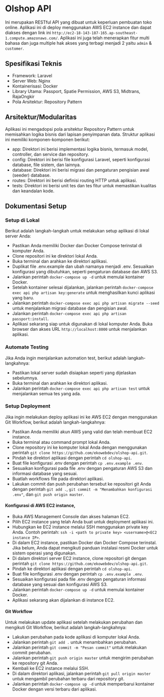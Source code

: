# Olshop API

Ini merupakan RESTful API yang dibuat untuk keperluan pembuatan toko online. Aplikasi ini di deploy menggunakan AWS EC2 instance dan dapat diakses dengan link ini `http://ec2-18-143-187-165.ap-southeast-1.compute.amazonaws.com/`. Aplikasi ini juga telah menerapkan fitur multi bahasa dan juga multiple hak akses yang terbagi menjadi 2 yaitu `admin` & `customer`.

## Spesifikasi Teknis

-   Framework: Laravel
-   Server Web: Nginx
-   Kontainerisasi: Docker
-   Library Utama: Passport, Spatie Permission, AWS S3, Midtrans, RajaOngkir
-   Pola Arsitektur: Repository Pattern

## Arsitektur/Modularitas

Aplikasi ini mengadopsi pola arsitektur Repository Pattern untuk memisahkan logika bisnis dari lapisan penyimpanan data. Struktur aplikasi ini memiliki komponen-komponen berikut:

-   app: Direktori ini berisi implementasi logika bisnis, termasuk model, controller, dan service dan repository.
-   config: Direktori ini berisi file konfigurasi Laravel, seperti konfigurasi database, file sistem, dan lainnya.
-   database: Direktori ini berisi migrasi dan pengaturan pengisian awal (seeder) database.
-   routes: Direktori ini berisi definisi routing HTTP untuk aplikasi.
-   tests: Direktori ini berisi unit tes dan tes fitur untuk memastikan kualitas dan keandalan kode.

## Dokumentasi Setup

### Setup di Lokal

Berikut adalah langkah-langkah untuk melakukan setup aplikasi di lokal server Anda:

-   Pastikan Anda memiliki Docker dan Docker Compose terinstal di komputer Anda.
-   Clone repositori ini ke direktori lokal Anda.
-   Buka terminal dan arahkan ke direktori aplikasi.
-   Duplikat file .env.example dan ubah namanya menjadi .env. Sesuaikan konfigurasi yang dibutuhkan, seperti pengaturan database dan AWS S3.
-   Jalankan perintah `docker-compose up -d` untuk memulai kontainer Docker.
-   Setelah kontainer selesai dijalankan, jalankan perintah `docker-compose exec api php artisan key:generate` untuk menghasilkan kunci aplikasi yang baru.
-   Jalankan perintah `docker-compose exec api php artisan migrate --seed` untuk menjalankan migrasi database dan pengisian awal.
-   Jalankan perintah `docker-compose exec api php artisan passport:install`.
-   Aplikasi sekarang siap untuk digunakan di lokal komputer Anda. Buka browser dan akses URL `http://localhost:8000` untuk menjalankan aplikasi.

### Automate Testing

Jika Anda ingin menjalankan automation test, berikut adalah langkah-langkahnya:

-   Pastikan lokal server sudah disiapkan seperti yang dijelaskan sebelumnya.
-   Buka terminal dan arahkan ke direktori aplikasi.
-   Jalankan perintah `docker-compose exec api php artisan test` untuk menjalankan semua tes yang ada.

### Setup Deployment

Jika ingin melakukan deploy aplikasi ini ke AWS EC2 dengan menggunakan Git Workflow, berikut adalah langkah-langkahnya:

-   Pastikan Anda memiliki akun AWS yang valid dan telah membuat EC2 instance.
-   Buka terminal atau command prompt lokal Anda.
-   Clone repository ini ke komputer lokal Anda dengan menggunakan perintah `git clone https://github.com/ekowebdev/olshop-api.git`.
-   Pindah ke direktori aplikasi dengan perintah `cd olshop-api`.
-   Buat file konfigurasi .env dengan perintah `cp .env.example .env`.
-   Sesuaikan konfigurasi pada file .env dengan pengaturan AWS S3 dan informasi database yang sesuai.
-   Buatlah workflows file pada direktori aplikasi.
-   Lakukan commit dan push perubahan tersebut ke repositori git Anda dengan perintah `git add .`, `git commit -m "Menambahkan konfigurasi .env"`, dan `git push origin master`.

#### Konfigurasi di AWS EC2 instance,

-   Buka AWS Management Console dan akses halaman EC2.
-   Pilih EC2 instance yang telah Anda buat untuk deployment aplikasi ini.
-   Hubungkan ke EC2 instance melalui SSH menggunakan private key Anda. Contoh perintah: `ssh -i <path to private key> <username>@<EC2 instance IP>`.
-   Di dalam EC2 instance, pastikan Docker dan Docker Compose terinstal. Jika belum, Anda dapat mengikuti panduan instalasi resmi Docker untuk sistem operasi yang digunakan.
-   Di dalam direktori server EC2 instance, clone repositori git dengan perintah `git clone https://github.com/ekowebdev/olshop-api.git`.
-   Pindah ke direktori aplikasi dengan perintah `cd olshop-api`.
-   Buat file konfigurasi .env dengan perintah `cp .env.example .env`.
-   Sesuaikan konfigurasi pada file .env dengan pengaturan informasi database yang sesuai dan konfigurasi AWS S3.
-   Jalankan perintah `docker-compose up -d` untuk memulai kontainer Docker.
-   Aplikasi sekarang akan dijalankan di instance EC2.

#### Git Workflow

Untuk melakukan update aplikasi setelah melakukan perubahan dan mengikuti Git Workflow, berikut adalah langkah-langkahnya:

-   Lakukan perubahan pada kode aplikasi di komputer lokal Anda.
-   Jalankan perintah `git add .` untuk menambahkan perubahan.
-   Jalankan perintah `git commit -m "Pesan commit"` untuk melakukan commit perubahan.
-   Jalankan perintah `git push origin master` untuk mengirim perubahan ke repository git Anda.
-   Kembali ke EC2 instance melalui SSH.
-   Di dalam direktori aplikasi, jalankan perintah `git pull origin master` untuk mengambil perubahan terbaru dari repository git.
-   Jalankan perintah `docker-compose up -d` untuk memperbarui kontainer Docker dengan versi terbaru dari aplikasi.

